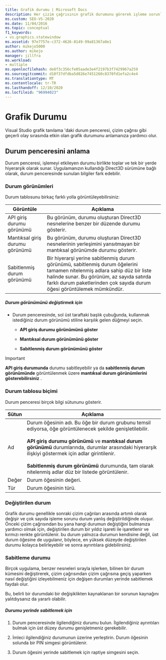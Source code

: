 ```yaml
---
title: Grafik durumu | Microsoft Docs
description: Her çizim çağrısının grafik durumunu görerek işleme sorunlarını giderin. Önceki çağrıdan değiştirilen durum bölümleri vurgulanır.
ms.custom: SEO-VS-2020
ms.date: 11/04/2016
ms.topic: conceptual
f1_keywords:
- vs.graphics.statewindow
ms.assetid: 97e7757e-c372-4626-8149-99a81367a0e1
author: mikejo5000
ms.author: mikejo
manager: jillfra
ms.workload:
- multiple
ms.openlocfilehash: de8f3c356cfe05aade3e4f2197b3f7429967a259
ms.sourcegitcommit: d10f37dfdba5d826e7451260c8370fd1efa2c4e4
ms.translationtype: MT
ms.contentlocale: tr-TR
ms.lasthandoff: 12/10/2020
ms.locfileid: "96994023"
---
```

# <a name="graphics-state"></a>Grafik Durumu
Visual Studio grafik tanılama 'daki durum penceresi, çizim çağrısı gibi geçerli olay sırasında etkin olan grafik durumunu anlamanıza yardımcı olur.

## <a name="understanding-the-state-window"></a>Durum penceresini anlama
 Durum penceresi, işlemeyi etkileyen durumu birlikte toplar ve tek bir yerde hiyerarşik olarak sunar. Uygulamanızın kullandığı Direct3D sürümüne bağlı olarak, durum penceresinde sunulan bilgiler fark edebilir.

### <a name="state-views"></a>Durum görünümleri
 Durum tablosunu birkaç farklı yolla görüntüleyebilirsiniz:

|Görüntüle|Açıklama|
|----------|-----------------|
|API giriş durumu görünümü|Bu görünüm, durumu oluşturan Direct3D nesnelerine benzer bir düzende durumu gösterir.|
|Mantıksal giriş durumu görünümü|Bu görünüm, durumu oluşturan Direct3D nesnelerinin yerleşimini yansıtmayan bir mantıksal görünümde durumu gösterir.|
|Sabitlenmiş durum görünümü|Bir hiyerarşi yerine sabitlenmiş durum görünümü, sabitlenmiş durum öğelerini tamamen nitelenmiş adlara sahip düz bir liste halinde sunar. Bu görünüm, az sayıda satırda farklı durum paketlerinden çok sayıda durum öğesi görüntülemek mümkündür.|

##### <a name="to-change-the-state-view"></a>Durum görünümünü değiştirmek için

- Durum penceresinde, sol üst taraftaki başlık çubuğunda, kullanmak istediğiniz durum görünümü stiline karşılık gelen düğmeyi seçin.

  - **API giriş durumu görünümünü göster**

  - **Mantıksal durum görünümünü göster**

  - **Sabitlenmiş durum görünümünü göster**

> [!IMPORTANT]
> **API giriş durumunda** durumu sabitleyebilir ya da **sabitlenmiş durum görünümünde** görüntülenmek üzere **mantıksal durum görünümlerini gösterebilirsiniz** .

### <a name="state-table-format"></a>Durum tablosu biçimi
 Durum penceresi birçok bilgi sütununu gösterir.

|Sütun|Açıklama|
|------------|-----------------|
|Ad|Durum öğesinin adı. Bu öğe bir durum grubunu temsil ediyorsa, öğe görüntülenecek şekilde genişletilebilir.<br /><br /> **API giriş durumu görünümü** ve **mantıksal durum görünümü** durumlarında, durumlar arasındaki hiyerarşik ilişkiyi göstermek için adlar girintilenir.<br /><br /> **Sabitlenmiş durum görünümü** durumunda, tam olarak nitelenmiş adlar düz bir listede görüntülenir.|
|Değer|Durum öğesinin değeri.|
|Tür|Durum öğesinin türü.|

### <a name="changed-state"></a>Değiştirilen durum
 Grafik durumu genellikle sonraki çizim çağrıları arasında artımlı olarak değişir ve çok sayıda işleme sorunu durum yanlış değiştirildiğinde oluşur. Önceki çizim çağrısından bu yana hangi durumun değiştiğini bulmanıza yardımcı olmak için, değiştirilen durum bir yıldız işareti ile işaretlenir ve kırmızı renkte görüntülenir. bu durum yalnızca durumun kendisine değil, üst durum öğesine de uygulanır, böylece, en yüksek düzeyde değiştirilen durumu kolayca belirleyebilir ve sonra ayrıntılara gidebilirsiniz.

### <a name="pinning-state"></a>Sabitleme durumu
 Birçok uygulama, benzer nesneleri sırayla işlerken, bilinen bir durum kümesini değiştirerek, çizim çağrısından çizim çağrısına geçiş yaparken nasıl değiştiğini izleyebilmeniz için değişen durumları yerinde sabitlemek faydalı olur.

 Bu, belirli bir durumdaki bir değişiklikten kaynaklanan bir sorunun kaynağını yalıtdıysanız da yararlı olabilir.

##### <a name="to-pin-state-in-place"></a>Durumu yerinde sabitlemek için

1. Durum penceresinde ilgilendiğiniz durumu bulun. İlgilendiğiniz ayrıntıları bulmak için üst düzey durumu genişletmeniz gerekebilir.

2. İmleci ilgilendiğiniz durumunun üzerine yerleştirin. Durum öğesinin solunda bir PIN simgesi görüntülenir.

3. Durum öğesini yerinde sabitlemek için raptiye simgesini seçin.
